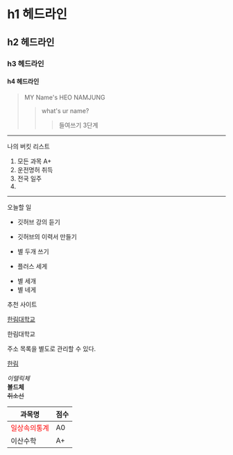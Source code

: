# h1 헤드라인
## h2 헤드라인
### h3 헤드라인
#### h4 헤드라인

> MY Name's HEO NAMJUNG
>> what's ur name?
>>> 들여쓰기 3단계
--------------------------------------------------------------------------

나의 버킷 리스트
1. 모든 과목 A+
2. 운전명허 취득
3. 전국 일주
4. 

******************************************

오늘할 일
* 깃허브 강의 듣기
+ 깃허브의 이력서 만들기
* 별 두개 쓰기
+ 플러스 세게
* 별 세개
* 별 네게

추천 사이트

[한림대학교](https://www.hallym.ac.kr)

<a herf=https://www.hallym.ac.kr>한림대학교 </a>

주소 목록을 별도로 관리할 수 있다.

[hallym]:https://www.hallym.ac.kr


[한림][hallym]

*이텔릭체*  
**볼드체**     
~~취소선~~    

|과목명|점수|
|---|---|
|<font color="red">일상속의통계 </font>|A0|
|이산수학|A+|


